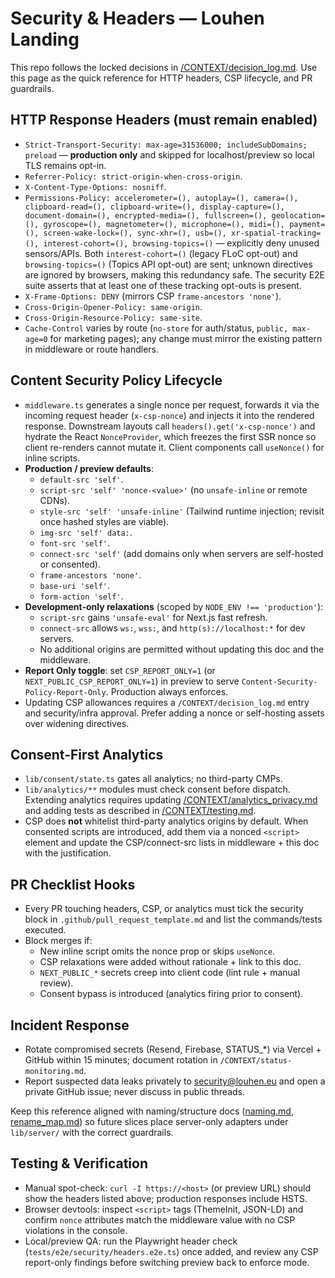 # Security & Headers — Louhen Landing

This repo follows the locked decisions in [/CONTEXT/decision_log.md](decision_log.md). Use this page as the quick reference for HTTP headers, CSP lifecycle, and PR guardrails.

## HTTP Response Headers (must remain enabled)
- `Strict-Transport-Security: max-age=31536000; includeSubDomains; preload` — **production only** and skipped for localhost/preview so local TLS remains opt-in.
- `Referrer-Policy: strict-origin-when-cross-origin`.
- `X-Content-Type-Options: nosniff`.
- `Permissions-Policy: accelerometer=(), autoplay=(), camera=(), clipboard-read=(), clipboard-write=(), display-capture=(), document-domain=(), encrypted-media=(), fullscreen=(), geolocation=(), gyroscope=(), magnetometer=(), microphone=(), midi=(), payment=(), screen-wake-lock=(), sync-xhr=(), usb=(), xr-spatial-tracking=(), interest-cohort=(), browsing-topics=()` — explicitly deny unused sensors/APIs. Both `interest-cohort=()` (legacy FLoC opt-out) and `browsing-topics=()` (Topics API opt-out) are sent; unknown directives are ignored by browsers, making this redundancy safe. The security E2E suite asserts that at least one of these tracking opt-outs is present.
- `X-Frame-Options: DENY` (mirrors CSP `frame-ancestors 'none'`).
- `Cross-Origin-Opener-Policy: same-origin`.
- `Cross-Origin-Resource-Policy: same-site`.
- `Cache-Control` varies by route (`no-store` for auth/status, `public, max-age=0` for marketing pages); any change must mirror the existing pattern in middleware or route handlers.

## Content Security Policy Lifecycle
- `middleware.ts` generates a single nonce per request, forwards it via the incoming request header (`x-csp-nonce`) and injects it into the rendered response. Downstream layouts call `headers().get('x-csp-nonce')` and hydrate the React `NonceProvider`, which freezes the first SSR nonce so client re-renders cannot mutate it. Client components call `useNonce()` for inline scripts.
- **Production / preview defaults**:
  - `default-src 'self'`.
  - `script-src 'self' 'nonce-<value>'` (no `unsafe-inline` or remote CDNs).
  - `style-src 'self' 'unsafe-inline'` (Tailwind runtime injection; revisit once hashed styles are viable).
  - `img-src 'self' data:`.
  - `font-src 'self'`.
  - `connect-src 'self'` (add domains only when servers are self-hosted or consented).
  - `frame-ancestors 'none'`.
  - `base-uri 'self'`.
  - `form-action 'self'`.
- **Development-only relaxations** (scoped by `NODE_ENV !== 'production'`):
  - `script-src` gains `'unsafe-eval'` for Next.js fast refresh.
  - `connect-src` allows `ws:`, `wss:`, and `http(s)://localhost:*` for dev servers.
  - No additional origins are permitted without updating this doc and the middleware.
- **Report Only toggle**: set `CSP_REPORT_ONLY=1` (or `NEXT_PUBLIC_CSP_REPORT_ONLY=1`) in preview to serve `Content-Security-Policy-Report-Only`. Production always enforces.
- Updating CSP allowances requires a `/CONTEXT/decision_log.md` entry and security/infra approval. Prefer adding a nonce or self-hosting assets over widening directives.

## Consent-First Analytics
- `lib/consent/state.ts` gates all analytics; no third-party CMPs.
- `lib/analytics/**` modules must check consent before dispatch. Extending analytics requires updating [/CONTEXT/analytics_privacy.md](analytics_privacy.md) and adding tests as described in [/CONTEXT/testing.md](testing.md).
- CSP does **not** whitelist third-party analytics origins by default. When consented scripts are introduced, add them via a nonced `<script>` element and update the CSP/connect-src lists in middleware + this doc with the justification.

## PR Checklist Hooks
- Every PR touching headers, CSP, or analytics must tick the security block in `.github/pull_request_template.md` and list the commands/tests executed.
- Block merges if:
  - New inline script omits the nonce prop or skips `useNonce`.
  - CSP relaxations were added without rationale + link to this doc.
  - `NEXT_PUBLIC_*` secrets creep into client code (lint rule + manual review).
  - Consent bypass is introduced (analytics firing prior to consent).

## Incident Response
- Rotate compromised secrets (Resend, Firebase, STATUS_*) via Vercel + GitHub within 15 minutes; document rotation in `/CONTEXT/status-monitoring.md`.
- Report suspected data leaks privately to security@louhen.eu and open a private GitHub issue; never discuss in public threads.

Keep this reference aligned with naming/structure docs ([naming.md](naming.md), [rename_map.md](rename_map.md)) so future slices place server-only adapters under `lib/server/` with the correct guardrails.

## Testing & Verification
- Manual spot-check: `curl -I https://<host>` (or preview URL) should show the headers listed above; production responses include HSTS.
- Browser devtools: inspect `<script>` tags (ThemeInit, JSON-LD) and confirm `nonce` attributes match the middleware value with no CSP violations in the console.
- Local/preview QA: run the Playwright header check (`tests/e2e/security/headers.e2e.ts`) once added, and review any CSP report-only findings before switching preview back to enforce mode.
